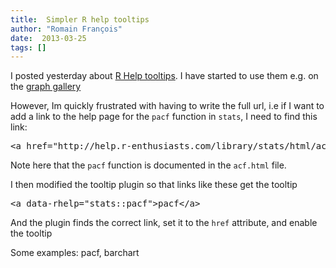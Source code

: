 ```yaml
---
title:  Simpler R help tooltips
author: "Romain François"
date:  2013-03-25
tags: []
---
```


<div class="entry-content">
						<p>I posted yesterday about <a href="https://web.archive.org/web/20130516110133/http://blog.r-enthusiasts.com/2013/03/24/r-help-tooltips/">R Help tooltips</a>. I have started to use them e.g. on the <a href="https://web.archive.org/web/20130516110133/http://gallery.r-enthusiasts.com/graph/splom_:_scatter_plot_matrices_50">graph gallery</a></p>
<p>However, Im quickly frustrated with having to write the full url, i.e if I want to add a link to the help page for the <code>pacf</code> function in <code>stats</code>, I need to find this link:</p>
<pre>
&lt;a href="http://help.r-enthusiasts.com/library/stats/html/acf.html"&gt;pacf&lt;/a&gt;
</pre>
<p>Note here that the <code>pacf</code> function is documented in the <code>acf.html</code> file.</p>
<p>I then modified the tooltip plugin so that links like these get the tooltip</p>
<pre>
&lt;a data-rhelp="stats::pacf"&gt;pacf&lt;/a&gt;
</pre>
<p>And the plugin finds the correct link, set it to the <code>href</code> attribute, and enable the tooltip</p>
<p>Some examples: <a data-rhelp="stats::pacf">pacf</a>, <a data-rhelp="lattice::barchart">barchart</a></p>
											</div>

